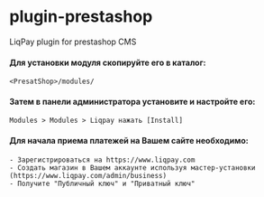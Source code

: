 plugin-prestashop
=================

LiqPay plugin for prestashop CMS


#### Для установки модуля скопируйте его в каталог: ####

```
<PresatShop>/modules/
```

#### Затем в панели администратора установите и настройте его: ####

```
Modules > Modules > Liqpay нажать [Install]
```


#### Для начала приема платежей на Вашем сайте необходимо: ####
    - Зарегистрироваться на https://www.liqpay.com
    - Создать магазин в Вашем аккаунте используя мастер-установки (https://www.liqpay.com/admin/business)
    - Получите "Публичный ключ" и "Приватный ключ"
